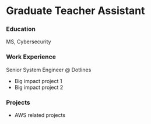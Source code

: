 # Graduate Teacher Assistant
### Education
  MS, Cybersecurity
### Work Experience
  Senior System Engineer @ Dotlines
  - Big impact project 1
  - Big impact project 2

### Projects
  - AWS related projects

